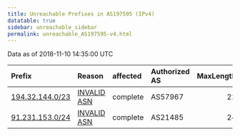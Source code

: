 ```yaml
---
title: Unreachable Prefixes in AS197595 (IPv4)
datatable: true
sidebar: unreachable_sidebar
permalink: unreachable_AS197595-v4.html
---
```


Data as of 2018-11-10 14:35:00 UTC


<div class="datatable-begin"></div>

| Prefix                                                   | Reason                                                                                                  | affected   | Authorized AS   |   MaxLength | Anchor                                         |   unreachable /24s |
|:---------------------------------------------------------|:--------------------------------------------------------------------------------------------------------|:-----------|:----------------|------------:|:-----------------------------------------------|-------------------:|
| [194.32.144.0/23](https://stat.ripe.net/194.32.144.0/23) | [INVALID ASN](https://rpki-validator.ripe.net/announcement-preview?asn=AS197595&prefix=194.32.144.0/23) | complete   | AS57967         |          22 | [RIPE](unreachable_RIPE_NCC_RPKI_Root-v4.html) |                  2 |
| [91.231.153.0/24](https://stat.ripe.net/91.231.153.0/24) | [INVALID ASN](https://rpki-validator.ripe.net/announcement-preview?asn=AS197595&prefix=91.231.153.0/24) | complete   | AS21485         |          24 | [RIPE](unreachable_RIPE_NCC_RPKI_Root-v4.html) |                  1 |

<div class="datatable-end"></div>